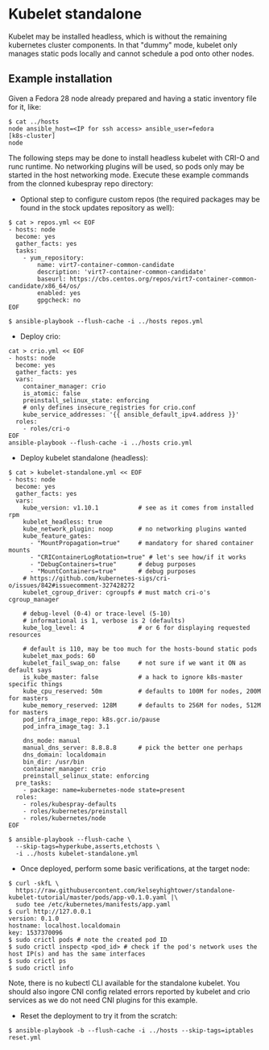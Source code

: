 Kubelet standalone
==================

Kubelet may be installed headless, which is without the remaining kubernetes
cluster components. In that "dummy" mode, kubelet only manages static pods
locally and cannot schedule a pod onto other nodes.

Example installation
--------------------

Given a Fedora 28 node already prepared and having a static inventory file for
it, like:
```
$ cat ../hosts
node ansible_host=<IP for ssh access> ansible_user=fedora
[k8s-cluster]
node
```

The following steps may be done to install headless kubelet with CRI-O and runc
runtime. No networking plugins will be used, so pods only may be started in the
host networking mode. Execute these example commands from the clonned kubespray
repo directory:

* Optional step to configure custom repos
  (the required packages may be found in the stock updates repository as well):
```
$ cat > repos.yml << EOF
- hosts: node
  become: yes
  gather_facts: yes
  tasks:
    - yum_repository:
        name: virt7-container-common-candidate
        description: 'virt7-container-common-candidate'
        baseurl: https://cbs.centos.org/repos/virt7-container-common-candidate/x86_64/os/
        enabled: yes
        gpgcheck: no
EOF

$ ansible-playbook --flush-cache -i ../hosts repos.yml
```

* Deploy crio:
```
cat > crio.yml << EOF
- hosts: node
  become: yes
  gather_facts: yes
  vars:
    container_manager: crio
    is_atomic: false
    preinstall_selinux_state: enforcing
    # only defines insecure_registries for crio.conf
    kube_service_addresses: '{{ ansible_default_ipv4.address }}'
  roles:
    - roles/cri-o
EOF
ansible-playbook --flush-cache -i ../hosts crio.yml
```

* Deploy kubelet standalone (headless):
```
$ cat > kubelet-standalone.yml << EOF
- hosts: node
  become: yes
  gather_facts: yes
  vars:
    kube_version: v1.10.1           # see as it comes from installed rpm
    kubelet_headless: true
    kube_network_plugin: noop       # no networking plugins wanted
    kube_feature_gates:
      - "MountPropagation=true"     # mandatory for shared container mounts
      - "CRIContainerLogRotation=true" # let's see how/if it works
      - "DebugContainers=true"      # debug purposes
      - "MountContainers=true"      # debug purposes
    # https://github.com/kubernetes-sigs/cri-o/issues/842#issuecomment-327428272
    kubelet_cgroup_driver: cgroupfs # must match cri-o's cgroup_manager

    # debug-level (0-4) or trace-level (5-10)
    # informational is 1, verbose is 2 (defaults)
    kube_log_level: 4               # or 6 for displaying requested resources

    # default is 110, may be too much for the hosts-bound static pods
    kubelet_max_pods: 60
    kubelet_fail_swap_on: false     # not sure if we want it ON as default says
    is_kube_master: false           # a hack to ignore k8s-master specific things
    kube_cpu_reserved: 50m          # defaults to 100M for nodes, 200M for masters
    kube_memory_reserved: 128M      # defaults to 256M for nodes, 512M for masters
    pod_infra_image_repo: k8s.gcr.io/pause
    pod_infra_image_tag: 3.1

    dns_mode: manual
    manual_dns_server: 8.8.8.8      # pick the better one perhaps
    dns_domain: localdomain
    bin_dir: /usr/bin
    container_manager: crio
    preinstall_selinux_state: enforcing
  pre_tasks:
    - package: name=kubernetes-node state=present
  roles:
    - roles/kubespray-defaults
    - roles/kubernetes/preinstall
    - roles/kubernetes/node
EOF

$ ansible-playbook --flush-cache \
  --skip-tags=hyperkube,asserts,etchosts \
  -i ../hosts kubelet-standalone.yml
```

* Once deployed, perform some basic verifications, at the target node:
```
$ curl -skfL \
  https://raw.githubusercontent.com/kelseyhightower/standalone-kubelet-tutorial/master/pods/app-v0.1.0.yaml |\
  sudo tee /etc/kubernetes/manifests/app.yaml
$ curl http://127.0.0.1
version: 0.1.0
hostname: localhost.localdomain
key: 1537370096
$ sudo crictl pods # note the created pod ID
$ sudo crictl inspectp <pod_id> # check if the pod's network uses the host IP(s) and has the same interfaces
$ sudo crictl ps
$ sudo crictl info
```
Note, there is no kubectl CLI available for the standalone kubelet.
You should also ingore CNI config related errors reported by kubelet and crio services
as we do not need CNI plugins for this example.

* Reset the deployment to try it from the scratch:
```
$ ansible-playbook -b --flush-cache -i ../hosts --skip-tags=iptables reset.yml
```

